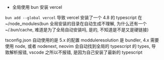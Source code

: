 * 全局使用 bun 安装 vercel

`bun add --global vercel` 导致 vercel 安装了一个 4.8 的 typescript 在 ~/node_modules(bun 全局安装的目录在自动生成不理解, 为什么还有一个 ~/.bun/cache, 难道是为了全局自动安装吗, 是的, 不知道是不是又是硬链接)

tsconfig.json 自动使用的是 5.x 的配置 modduleresolution 是 bundler, 4.x 需要使用 node, 或者 nodenext, neovim 会自动找到全局的 typescript 的 types, 导致解析报错, vscode 之所以不报错, 是因为自己安装了最新的 typescript

